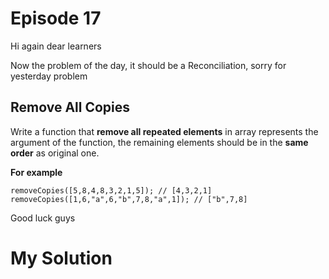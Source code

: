 
# Episode 17

Hi again dear learners

Now the problem of the day, it should be a Reconciliation, sorry for yesterday problem

## Remove All Copies

Write a function that **remove all repeated elements** in array represents the argument of the function, the remaining elements should be in the **same order** as original one.

**For example**
```
removeCopies([5,8,4,8,3,2,1,5]); // [4,3,2,1]
removeCopies([1,6,"a",6,"b",7,8,"a",1]); // ["b",7,8]
```
Good luck guys

# My Solution

